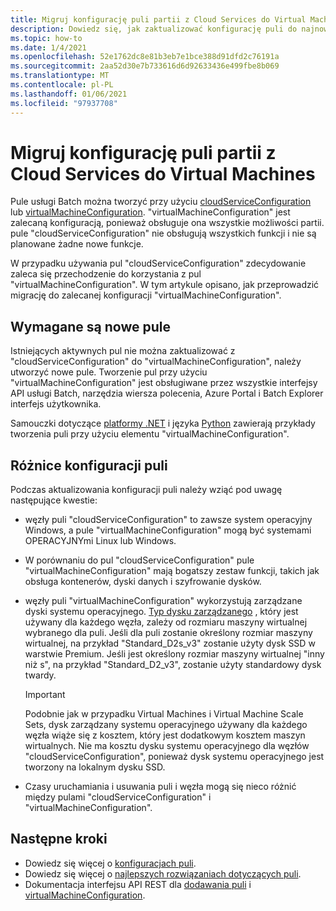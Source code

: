 ```yaml
---
title: Migruj konfigurację puli partii z Cloud Services do Virtual Machines
description: Dowiedz się, jak zaktualizować konfigurację puli do najnowszej i zalecanej konfiguracji
ms.topic: how-to
ms.date: 1/4/2021
ms.openlocfilehash: 52e1762dc8e81b3eb7e1bce388d91dfd2c76191a
ms.sourcegitcommit: 2aa52d30e7b733616d6d92633436e499fbe8b069
ms.translationtype: MT
ms.contentlocale: pl-PL
ms.lasthandoff: 01/06/2021
ms.locfileid: "97937708"
---
```

# <a name="migrate-batch-pool-configuration-from-cloud-services-to-virtual-machines"></a>Migruj konfigurację puli partii z Cloud Services do Virtual Machines

Pule usługi Batch można tworzyć przy użyciu [cloudServiceConfiguration](https://docs.microsoft.com/rest/api/batchservice/pool/add#cloudserviceconfiguration) lub [virtualMachineConfiguration](https://docs.microsoft.com/rest/api/batchservice/pool/add#virtualmachineconfiguration). "virtualMachineConfiguration" jest zalecaną konfiguracją, ponieważ obsługuje ona wszystkie możliwości partii. pule "cloudServiceConfiguration" nie obsługują wszystkich funkcji i nie są planowane żadne nowe funkcje.

W przypadku używania pul "cloudServiceConfiguration" zdecydowanie zaleca się przechodzenie do korzystania z pul "virtualMachineConfiguration". W tym artykule opisano, jak przeprowadzić migrację do zalecanej konfiguracji "virtualMachineConfiguration".

## <a name="new-pools-are-required"></a>Wymagane są nowe pule

Istniejących aktywnych pul nie można zaktualizować z "cloudServiceConfiguration" do "virtualMachineConfiguration", należy utworzyć nowe pule. Tworzenie pul przy użyciu "virtualMachineConfiguration" jest obsługiwane przez wszystkie interfejsy API usługi Batch, narzędzia wiersza polecenia, Azure Portal i Batch Explorer interfejs użytkownika.

Samouczki dotyczące [platformy .NET](tutorial-parallel-dotnet.md) i języka [Python](tutorial-parallel-python.md) zawierają przykłady tworzenia puli przy użyciu elementu "virtualMachineConfiguration".

## <a name="pool-configuration-differences"></a>Różnice konfiguracji puli

Podczas aktualizowania konfiguracji puli należy wziąć pod uwagę następujące kwestie:

- węzły puli "cloudServiceConfiguration" to zawsze system operacyjny Windows, a pule "virtualMachineConfiguration" mogą być systemami OPERACYJNYmi Linux lub Windows.
- W porównaniu do pul "cloudServiceConfiguration" pule "virtualMachineConfiguration" mają bogatszy zestaw funkcji, takich jak obsługa kontenerów, dyski danych i szyfrowanie dysków.
- węzły puli "virtualMachineConfiguration" wykorzystują zarządzane dyski systemu operacyjnego. [Typ dysku zarządzanego](../virtual-machines/disks-types.md) , który jest używany dla każdego węzła, zależy od rozmiaru maszyny wirtualnej wybranego dla puli. Jeśli dla puli zostanie określony rozmiar maszyny wirtualnej, na przykład "Standard_D2s_v3" zostanie użyty dysk SSD w warstwie Premium. Jeśli jest określony rozmiar maszyny wirtualnej "inny niż s", na przykład "Standard_D2_v3", zostanie użyty standardowy dysk twardy.

   > [!IMPORTANT]
   > Podobnie jak w przypadku Virtual Machines i Virtual Machine Scale Sets, dysk zarządzany systemu operacyjnego używany dla każdego węzła wiąże się z kosztem, który jest dodatkowym kosztem maszyn wirtualnych. Nie ma kosztu dysku systemu operacyjnego dla węzłów "cloudServiceConfiguration", ponieważ dysk systemu operacyjnego jest tworzony na lokalnym dysku SSD.

- Czasy uruchamiania i usuwania puli i węzła mogą się nieco różnić między pulami "cloudServiceConfiguration" i "virtualMachineConfiguration".

## <a name="next-steps"></a>Następne kroki

- Dowiedz się więcej o [konfiguracjach puli](nodes-and-pools.md#configurations).
- Dowiedz się więcej o [najlepszych rozwiązaniach dotyczących puli](best-practices.md#pools).
- Dokumentacja interfejsu API REST dla [dodawania puli](https://docs.microsoft.com/rest/api/batchservice/pool/add) i [virtualMachineConfiguration](https://docs.microsoft.com/rest/api/batchservice/pool/add#virtualmachineconfiguration).
